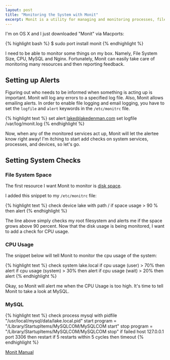 ```yaml
---
layout: post
title: "Monitoring the System with Monit"
excerpt: Monit is a utility for managing and monitoring processes, files, directories, and filesystems on a Unix System. 
---
```

 
I'm on OS X and I just downloaded "Monit" via Macports:

{% highlight bash %}
$ sudo port install monit
{% endhighlight %}

I need to be able to monitor some things on my box. Namely, File System Size, CPU, MySQL and Nginx. Fortunately, Monit can easily take care of monitoring many resources and then reporting feedback.

## Setting up Alerts

Figuring out who needs to be informed when something is acting up is important. Monit will log any errors to a specified log file. Also, Monit allows emailing alerts. In order to enable file logging and email logging, you have to set the `logfile` and `alert` keywords in the `/etc/monitrc` file.

{% highlight text %}
set alert lake@lakedenman.com
set logfile /var/log/monit.log
{% endhighlight %}

Now, when any of the monitored services act up, Monit will let the alertee know right away! I'm itching to start add checks on system services, processes, and devices, so let's go.

## Setting System Checks


### File System Space
The first resource I want Monit to monitor is [disk space](http://mmonit.com/monit/documentation/monit.html#space_testing). 

I added this snippet to my `/etc/monitrc` file:

{% highlight text %}
check device lake with path /
  if space usage > 90 % then alert
{% endhighlight %}

The line above simply checks my root filesystem and alerts me if the space grows above 90 percent. Now that the disk usage is being monitored, I want to add a check for CPU usage.

### CPU Usage
The snippet below will tell Monit to monitor the cpu usage of the system:

{% highlight text %}
check system lake.local
  if cpu usage (user) > 70% then alert
  if cpu usage (system) > 30% then alert
  if cpu usage (wait) > 20% then alert
{% endhighlight %}

Okay, so Monit will alert me when the CPU Usage is too high. It's time to tell Monit to take a look at MySQL. 

### MySQL

{% highlight text %}
check process mysql
  with pidfile "/usr/local/mysql/data/lake.local.pid"
  start program = "/Library/StartupItems/MySQLCOM/MySQLCOM start"
  stop program = "/Library/StartupItems/MySQLCOM/MySQLCOM stop"
  if failed host 127.0.0.1 port 3306 then restart
  if 5 restarts within 5 cycles then timeout
{% endhighlight %}


[Monit Manual](http://mmonit.com/monit/documentation/monit.html)
